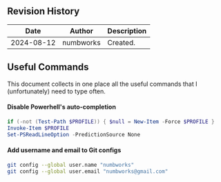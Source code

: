 ## Revision History

| Date | Author | Description |
|---|---|---|
| 2024-08-12 | numbworks | Created. |

## Useful Commands

This document collects in one place all the useful commands that I (unfortunately) need to type often.

#### Disable Powerhell's auto-completion

```powershell
if (-not (Test-Path $PROFILE)) { $null = New-Item -Force $PROFILE }
Invoke-Item $PROFILE
Set-PSReadLineOption -PredictionSource None
```

#### Add username and email to Git configs

```sh
git config --global user.name "numbworks"
git config --global user.email "numbworks@gmail.com"
```